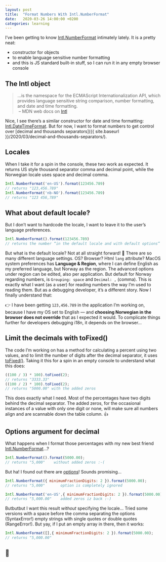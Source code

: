```yaml
---
layout: post
title:  "Format Numbers With Intl.NumberFormat"
date:   2020-03-26 14:00:00 +0200
categories: learning
---
```


I’ve been getting to know [Intl.NumberFormat](https://developer.mozilla.org/en-US/docs/Web/JavaScript/Reference/Global_Objects/NumberFormat) intimately lately. It is a pretty neat:

* constructor for objects
* to enable language sensitive number formatting
* and this is JS standard built-in stuff, so I can run it in any empty browser console


## The Intl object

> …is the namespace for the ECMAScript Internationalization API, which provides language sensitive string comparison, number formatting, and date and time formatting.
<br>&nbsp;– MDN web docs on [Intl](https://developer.mozilla.org/en-US/docs/Web/JavaScript/Reference/Global_Objects/Intl)

Nice, I see there’s a similar constructor for date and time formatting: [Intl.DateTimeFormat](https://developer.mozilla.org/en-US/docs/Web/JavaScript/Reference/Global_Objects/DateTimeFormat). But for now, I want to format numbers to get control over [decimal and thousands separators]({{ site.baseurl }}/2020/03/decimal-and-thousands-separators/).


## Locales

When I take it for a spin in the console, these two work as expected. It returns US style thousand separator comma and decimal point, while the Norwegian locale uses space and decimal comma.

```js
Intl.NumberFormat('en-US').format(123456.789)
// returns "123,456.789"
Intl.NumberFormat('nb-NO').format(123456.789)
// returns "123 456,789"
```


## What about default locale?

But I don’t want to hardcode the locale, I want to leave it to the user’s language preferences.

```js
Intl.NumberFormat().format(123456.789)
// returns the number “in the default locale and with default options”
```

But what is the default locale? Not at all straight forward! 🤯 There are so many different language settings. OS? Browser? Html `lang` attribute? MacOS system preferences has **Language & Region**, where I can define English as my preferred language, but Norway as the region. The advanced options under region can be edited, also per application. But default for Norway regarding numbers, is `Grouping: space` and `Decimal: ,` (comma). This is exactly what I want (as a user) for reading numbers the way I’m used to reading them. But as a debugging developer, it’s a different story. Now I finally understand that:

👉 I have been getting `123,456.789` in the application I’m working on, because I have my OS set to English — and **choosing Norwegian in the browser does not override** that as I expected it would. To complicate things further for developers debugging i18n, it depends on the browser…

## Limit the decimals with toFixed()

The code I’m working on has a method for calculating a percent using two values, and to limit the number of digits after the decimal separator, it uses [toFixed()](https://developer.mozilla.org/en-US/docs/Web/JavaScript/Reference/Global_Objects/Number/toFixed). Taking it this for a spin in an empty console to understand what this does:

```js
((100 / 3) * 100).toFixed(2);
// returns "3333.33"
((100 / 2) * 100).toFixed(2);
// returns "5000.00" with the added zeros
```

This does exactly what I need. Most of the percentages have two digits behind the decimal separator. The added zeros, for the occasional instances of a value with only one digit or none, will make sure all numbers align and are scannable down the table column. 👍

## Options argument for decimal

What happens when I format those percentages with my new best friend [Intl.NumberFormat](https://developer.mozilla.org/en-US/docs/Web/JavaScript/Reference/Global_Objects/NumberFormat)…?

```js
Intl.NumberFormat().format(5000.00);
// returns "5,000"    without added zeros :-(
```

But ha! I found out there are [options](https://tc39.es/ecma402/#numberformat-objects)! Sounds promising…

```js
Intl.NumberFormat({ minimumFractionDigits: 2 }).format(5000.00);
// returns "5,000"       option is completely ignored

Intl.NumberFormat('en-US',{ minimumFractionDigits: 2 }).format(5000.00);
// returns "5,000.00"    added zeros iz back :-)
```
Butbutbut I want this result _without_ specifying the locale… Tried some versions with a space before the comma separating the options (SyntaxError!) empty strings with single quotes or double quotes (RangeError!). But yay, if I put an empty array in there, then it works:

```js
Intl.NumberFormat([],{ minimumFractionDigits: 2 }).format(5000.00);
// returns "5,000.00"
```

## 🥳
